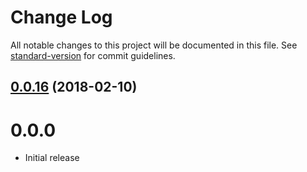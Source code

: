 # Change Log

All notable changes to this project will be documented in this file. See [standard-version](https://github.com/conventional-changelog/standard-version) for commit guidelines.

<a name="0.0.16"></a>
## [0.0.16](https://github.com/denali-js/denali-eslint/compare/v0.0.15...v0.0.16) (2018-02-10)



# 0.0.0

* Initial release
